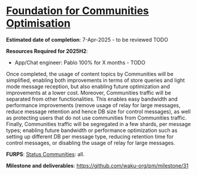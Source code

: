 # [Foundation for Communities Optimisation](https://github.com/waku-org/pm/milestone/31)

**Estimated date of completion**: 7-Apr-2025 - to be reviewed TODO

**Resources Required for 2025H2**:
- App/Chat engineer: Pablo 100% for X months - TODO

Once completed, the usage of content topics by Communities will be simplified,
enabling both improvements in terms of store queries and light mode message reception,
but also enabling future optimization and improvements at a lower cost.
Moreover, Communities traffic will be separated from other functionalities.
This enables easy bandwidth and performance improvements (remove usage of relay for large messages,
reduce message retention and hence DB size for control messages), as well as protecting users that do not
use communities from Communities traffic.
Finally, Communities traffic will be segregated in a few shards, per message types;
enabling future bandwidth or performance optimization such as setting up different DB per message type,
reducing retention time for control messages, or disabling the usage of relay for large messages.


**FURPS**: [Status Communities](/FURPS/application/statuscommunities.md): all.

**Milestone and deliverables**: https://github.com/waku-org/pm/milestone/31 